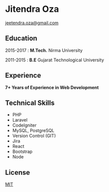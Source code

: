 # Jitendra Oza

jeetendra.oza@gmail.com

## Education

2015-2017
    :  **M.Tech.**
    Nirma University

2011-2015
    :  **B.E**
    Gujarat Technological University

## Experience
**7+ Years of Experience in Web Development**

## Technical Skills
* PHP
* Laravel
* CodeIgniter
* MySQL, PostgreSQL
* Version Control (GIT)
* Jira
* React
* Bootstrap
* Node


## License
[MIT](https://jitendra.mit-license.org)
